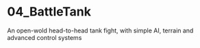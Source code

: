 # 04_BattleTank
An open-wold head-to-head tank fight, with simple AI, terrain and advanced control systems
